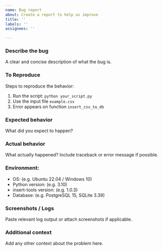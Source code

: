 ```yaml
---
name: Bug report
about: Create a report to help us improve
title: ''
labels: ''
assignees: ''

---
```


### Describe the bug
A clear and concise description of what the bug is.

### To Reproduce
Steps to reproduce the behavior:
1. Run the script: `python your_script.py`
2. Use the input file `example.csv`
3. Error appears on function `insert_csv_to_db`

### Expected behavior
What did you expect to happen?

### Actual behavior
What actually happened? Include traceback or error message if possible.

### Environment:
- OS: (e.g. Ubuntu 22.04 / Windows 10)
- Python version: (e.g. 3.10)
- insert-tools version: (e.g. 1.0.3)
- Database: (e.g. PostgreSQL 15, SQLite 3.39)

### Screenshots / Logs
Paste relevant log output or attach screenshots if applicable.

### Additional context
Add any other context about the problem here.
